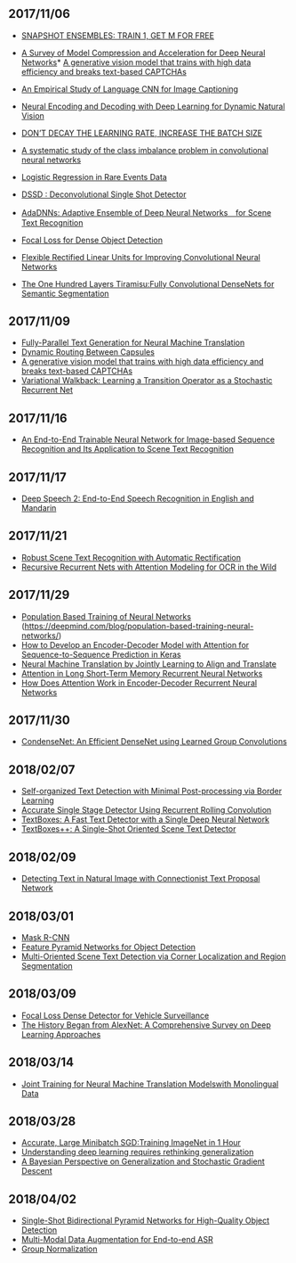#

## 2017/11/06
* [SNAPSHOT ENSEMBLES: TRAIN 1, GET M FOR FREE](https://arxiv.org/pdf/1704.00109.pdf)
* [A Survey of Model Compression and Acceleration for Deep Neural Networks](https://arxiv.org/pdf/1710.09282.pdf)* [A generative vision model that trains with high data efficiency and breaks text-based CAPTCHAs](http://science.sciencemag.org/content/early/2017/10/25/science.aag2612/tab-pdf)
* [An Empirical Study of Language CNN for Image Captioning](https://arxiv.org/pdf/1612.07086.pdf)
* [Neural Encoding and Decoding with Deep Learning for Dynamic Natural Vision](https://arxiv.org/ftp/arxiv/papers/1608/1608.03425.pdf)
* [DON’T DECAY THE LEARNING RATE, INCREASE THE BATCH SIZE](https://arxiv.org/pdf/1711.00489.pdf)
* [A systematic study of the class imbalance problem in convolutional neural networks](https://arxiv.org/pdf/1710.05381.pdf)
* [Logistic Regression in Rare Events Data](https://gking.harvard.edu/files/0s.pdf)

* [DSSD : Deconvolutional Single Shot Detector](https://arxiv.org/pdf/1701.06659.pdf)

* [AdaDNNs: Adaptive Ensemble of Deep Neural Networks　for Scene Text Recognition](https://arxiv.org/pdf/1710.03425v1.pdf)

* [Focal Loss for Dense Object Detection](https://arxiv.org/pdf/1708.02002.pdf)
* [Flexible Rectified Linear Units for Improving Convolutional Neural Networks](https://arxiv.org/pdf/1706.08098.pdf)

* [The One Hundred Layers Tiramisu:Fully Convolutional DenseNets for Semantic Segmentation](https://arxiv.org/pdf/1611.09326.pdf)

## 2017/11/09
* [Fully-Parallel Text Generation for Neural Machine Translation](https://einstein.ai/research/non-autoregressive-neural-machine-translation)
* [Dynamic Routing Between Capsules](https://arxiv.org/pdf/1710.09829.pdf)
* [A generative vision model that trains with high data efficiency and breaks text-based CAPTCHAs](http://science.sciencemag.org/content/early/2017/10/25/science.aag2612/tab-pdf)
* [Variational Walkback: Learning a Transition
Operator as a Stochastic Recurrent Net](https://arxiv.org/pdf/1711.02282.pdf)

## 2017/11/16
* [An End-to-End Trainable Neural Network for Image-based Sequence Recognition and Its Application to Scene Text Recognition](https://arxiv.org/pdf/1507.05717.pdf)

## 2017/11/17
* [Deep Speech 2: End-to-End Speech Recognition in English and Mandarin](https://arxiv.org/pdf/1512.02595.pdf)

## 2017/11/21
* [Robust Scene Text Recognition with Automatic Rectification](https://arxiv.org/pdf/1603.03915.pdf)
* [Recursive Recurrent Nets with Attention Modeling for OCR in the Wild](https://arxiv.org/pdf/1603.03101.pdf)

## 2017/11/29
* [Population Based Training of Neural Networks](https://arxiv.org/pdf/1711.09846.pdf)
(https://deepmind.com/blog/population-based-training-neural-networks/)
* [How to Develop an Encoder-Decoder Model with Attention for Sequence-to-Sequence Prediction in Keras](https://machinelearningmastery.com/encoder-decoder-attention-sequence-to-sequence-prediction-keras/)
* [Neural Machine Translation by Jointly Learning to Align and Translate](https://arxiv.org/pdf/1409.0473.pdf)
* [Attention in Long Short-Term Memory Recurrent Neural Networks](https://machinelearningmastery.com/attention-long-short-term-memory-recurrent-neural-networks/)
* [How Does Attention Work in Encoder-Decoder Recurrent Neural Networks](https://machinelearningmastery.com/how-does-attention-work-in-encoder-decoder-recurrent-neural-networks/)

## 2017/11/30
* [CondenseNet: An Efficient DenseNet using Learned Group Convolutions](https://arxiv.org/pdf/1711.09224.pdf)

## 2018/02/07
* [Self-organized Text Detection with Minimal Post-processing via Border Learning](https://pdfs.semanticscholar.org/f5c5/604d54ad81367a3d90a814e7ec01c4c1132b.pdf)
* [Accurate Single Stage Detector Using Recurrent Rolling Convolution](https://arxiv.org/pdf/1704.05776.pdf)
* [TextBoxes: A Fast Text Detector with a Single Deep Neural Network](https://arxiv.org/pdf/1611.06779.pdf)
* [TextBoxes++: A Single-Shot Oriented Scene Text Detector](https://arxiv.org/pdf/1801.02765.pdf)

## 2018/02/09
* [Detecting Text in Natural Image with Connectionist Text Proposal Network](https://arxiv.org/pdf/1609.03605.pdf)

## 2018/03/01
* [Mask R-CNN](https://arxiv.org/pdf/1703.06870.pdf)
* [Feature Pyramid Networks for Object Detection](https://arxiv.org/pdf/1612.03144.pdf)
* [Multi-Oriented Scene Text Detection via Corner Localization and Region Segmentation](https://arxiv.org/pdf/1802.08948.pdf)

## 2018/03/09
* [Focal Loss Dense Detector for Vehicle Surveillance](https://arxiv.org/pdf/1803.01114.pdf)
* [The History Began from AlexNet: A Comprehensive Survey on Deep Learning Approaches ](https://arxiv.org/pdf/1803.01164.pdf)

## 2018/03/14
* [Joint Training for Neural Machine Translation Modelswith Monolingual Data](https://arxiv.org/pdf/1803.00353.pdf)

## 2018/03/28
* [Accurate, Large Minibatch SGD:Training ImageNet in 1 Hour](https://arxiv.org/pdf/1706.02677.pdf)
* [Understanding deep learning requires rethinking generalization](https://arxiv.org/pdf/1611.03530.pdf)
* [A Bayesian Perspective on Generalization and Stochastic Gradient Descent](https://arxiv.org/pdf/1710.06451.pdf)

## 2018/04/02
* [Single-Shot Bidirectional Pyramid Networks for High-Quality Object Detection](https://arxiv.org/pdf/1803.08208v1.pdf)
* [Multi-Modal Data Augmentation for End-to-end ASR](https://arxiv.org/pdf/1803.10299v2.pdf)
* [Group Normalization](https://arxiv.org/pdf/1803.08494v1.pdf)

